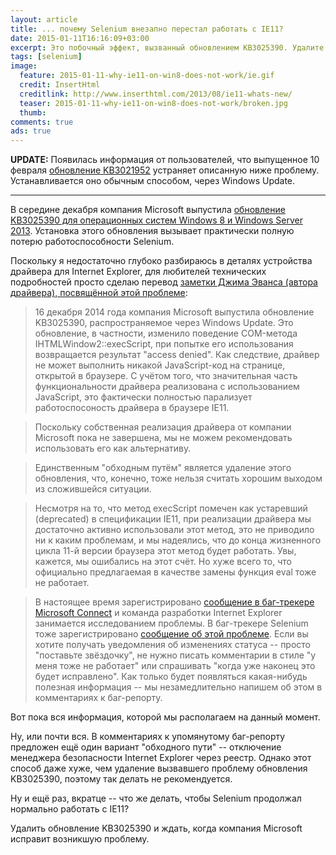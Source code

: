 ```yaml
---
layout: article
title: ... почему Selenium внезапно перестал работать с IE11?
date: 2015-01-11T16:16:09+03:00
excerpt: Это побочный эффект, вызванный обновлением KB3025390. Удалите его и ждите, когда Microsoft устранит проблему.
tags: [selenium]
image:
  feature: 2015-01-11-why-ie11-on-win8-does-not-work/ie.gif
  credit: InsertHtml
  creditlink: http://www.inserthtml.com/2013/08/ie11-whats-new/
  teaser: 2015-01-11-why-ie11-on-win8-does-not-work/broken.jpg
  thumb:
comments: true
ads: true
---
```

**UPDATE:** Появилась информация от пользователей, что выпущенное 10 февраля [обновление KB3021952](http://www.microsoft.com/en-us/download/details.aspx?id=45749) устраняет описанную ниже проблему. Устанавливается оно обычным способом, через Windows Update.

***

В середине декабря компания Microsoft выпустила [обновление KB3025390 для операционных систем Windows 8 и Windows Server 2013](https://connect.microsoft.com/IE/feedback/details/1062093/installation-of-kb3025390-breaks-out-of-process-javascript-execution-in-ie11). Установка этого обновления вызывает практически полную потерю работоспособности Selenium.

Поскольку я недостаточно глубоко разбираюсь в деталях устройства драйвера для Internet Explorer, для любителей технических подробностей просто сделаю перевод [заметки Джима Эванса (автора драйвера), посвящённой этой проблеме](http://jimevansmusic.blogspot.ru/2014/12/windows-update-kb3025390-for-ie-11.html):

> 16 декабря 2014 года компания Microsoft выпустила обновление KB3025390, распространяемое через Windows Update. Это обновление, в частности, изменило поведение COM-метода IHTMLWindow2::execScript, при попытке его использования возвращается результат "access denied". Как следствие, драйвер не может выполнить никакой JavaScript-код на странице, открытой в браузере. С учётом того, что значительная часть функциональности драйвера реализована с использованием JavaScript, это фактически полностью парализует работоспосоность драйвера в браузере IE11.

> Поскольку собственная реализация драйвера от компании Microsoft пока не завершена, мы не можем рекомендовать использовать его как альтернативу.

> Единственным "обходным путём" является удаление этого обновления, что, конечно, тоже нельзя считать хорошим выходом из сложившейся ситуации. 

> Несмотря на то, что метод execScript помечен как устаревший (deprecated) в спецификации IE11, при реализации драйвера мы достаточно активно использовали этот метод, это не приводило ни к каким проблемам, и мы надеялись, что до конца жизненного цикла 11-й версии браузера этот метод будет работать. Увы, кажется, мы ошибались на этот счёт. Но хуже всего то, что официально предлагаемая в качестве замены функция eval тоже не работает. 

> В настоящее время зарегистрировано [сообщение в баг-трекере Microsoft Connect](https://connect.microsoft.com/IE/feedback/details/1062093/installation-of-kb3025390-breaks-out-of-process-javascript-execution-in-ie11) и команда разработки Internet Explorer занимается исследованием проблемы. В баг-трекере Selenium тоже зарегистрировано [сообщение об этой проблеме](https://code.google.com/p/selenium/issues/detail?id=8302). Если вы хотите получать уведомления об изменениях статуса -- просто "поставьте звёздочку", не нужно писать комментарии в стиле "у меня тоже не работает" или спрашивать "когда уже наконец это будет исправлено". Как только будет появляться какая-нибудь полезная информация -- мы незамедлительно напишем об этом в комментариях к баг-репорту.

Вот пока вся информация, которой мы располагаем на данный момент.

Ну, или почти вся. В комментариях к упомянутому баг-репорту предложен ещё один вариант "обходного пути" -- отключение менеджера безопасности Internet Explorer через реестр. Однако этот способ даже хуже, чем удаление вызвавшего проблему обновления KB3025390, поэтому так делать не рекомендуется.

Ну и ещё раз, вкратце -- что же делать, чтобы Selenium продолжал нормально работать с IE11?

Удалить обновление KB3025390 и ждать, когда компания Microsoft исправит возникшую проблему.

